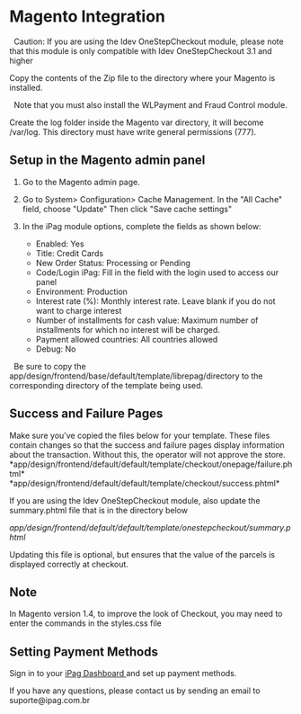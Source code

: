 # Magento Integration

<aside class = "notice">
  Caution: If you are using the Idev OneStepCheckout module, please note that this module is only compatible with Idev OneStepCheckout 3.1 and higher
</aside>

Copy the contents of the Zip file to the directory where your Magento is installed.
<aside class = "notice">
  Note that you must also install the WLPayment and Fraud Control module.
</aside>

Create the log folder inside the Magento var directory, it will become <magentodir>/var/log. This directory must have write general permissions (777).

## Setup in the Magento admin panel

1. Go to the Magento admin page.

2. Go to System> Configuration> Cache Management.
In the "All Cache" field, choose "Update"
Then click "Save cache settings"

3. In the iPag module options, complete the fields as shown below:
    * Enabled: Yes
    * Title: Credit Cards
    * New Order Status: Processing or Pending
    * Code/Login iPag: Fill in the field with the login used to access our panel
    * Environment: Production
    * Interest rate (%): Monthly interest rate. Leave blank if you do not want to charge interest
    * Number of installments for cash value: Maximum number of installments for which no interest will be charged.
    * Payment allowed countries: All countries allowed
    * Debug: No

<aside class = "notice">
  Be sure to copy the app/design/frontend/base/default/template/librepag/directory to the corresponding directory of the template being used.
</aside>

## Success and Failure Pages
<aside class = "warning">
    Make sure you've copied the files below for your template.
These files contain changes so that the success and failure pages display information about the transaction.
Without this, the operator will not approve the store.
</aside>
*app/design/frontend/default/default/template/checkout/onepage/failure.phtml*
*app/design/frontend/default/default/template/checkout/success.phtml*


If you are using the Idev OneStepCheckout module, also update the summary.phtml file that is in the directory below

*app/design/frontend/default/default/template/onestepcheckout/summary.phtml*

Updating this file is optional, but ensures that the value of the parcels is displayed correctly at checkout.

## Note
In Magento version 1.4, to improve the look of Checkout, you may need to enter the commands in the styles.css file

## Setting Payment Methods
Sign in to your <a href="https://painel-sandbox.ipag.com"> iPag Dashboard </a> and set up payment methods.
<aside class = "notice">
    If you have any questions, please contact us by sending an email to suporte@ipag.com.br
</aside>